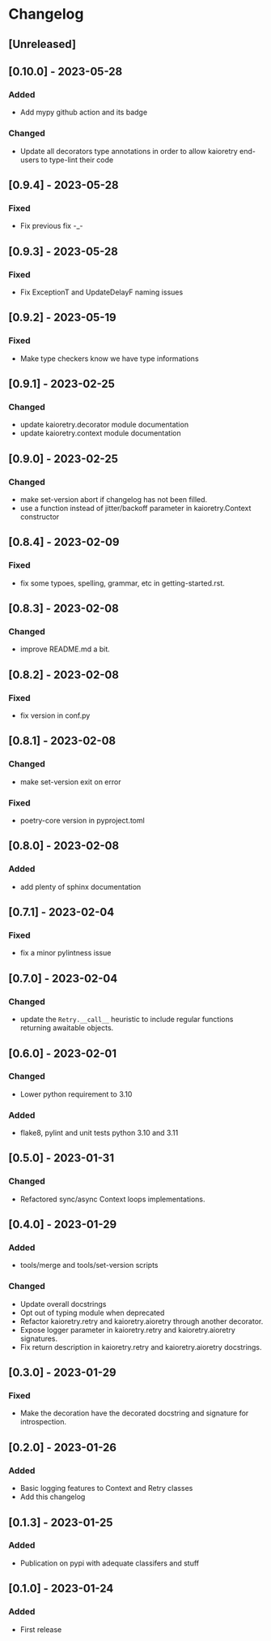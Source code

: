 # Changelog

## [Unreleased]

## [0.10.0] - 2023-05-28

### Added
- Add mypy github action and its badge

### Changed
- Update all decorators type annotations in order to allow kaioretry end-users
  to type-lint their code

## [0.9.4] - 2023-05-28

### Fixed
- Fix previous fix -_-

## [0.9.3] - 2023-05-28

### Fixed
- Fix ExceptionT and UpdateDelayF naming issues

## [0.9.2] - 2023-05-19

### Fixed
- Make type checkers know we have type informations

## [0.9.1] - 2023-02-25

### Changed
- update kaioretry.decorator module documentation
- update kaioretry.context module documentation

## [0.9.0] - 2023-02-25

### Changed
- make set-version abort if changelog has not been filled.
- use a function instead of jitter/backoff parameter in kaioretry.Context
  constructor

## [0.8.4] - 2023-02-09

### Fixed
- fix some typoes, spelling, grammar, etc in getting-started.rst.

## [0.8.3] - 2023-02-08

### Changed
- improve README.md a bit.

## [0.8.2] - 2023-02-08

### Fixed
- fix version in conf.py

## [0.8.1] - 2023-02-08

### Changed
- make set-version exit on error

### Fixed
- poetry-core version in pyproject.toml

## [0.8.0] - 2023-02-08

### Added
- add plenty of sphinx documentation

## [0.7.1] - 2023-02-04

### Fixed
- fix a minor pylintness issue

## [0.7.0] - 2023-02-04

### Changed
- update the `Retry.__call__` heuristic to include regular functions returning
  awaitable objects.

## [0.6.0] - 2023-02-01

### Changed
- Lower python requirement to 3.10

### Added
- flake8, pylint and unit tests python 3.10 and 3.11

## [0.5.0] - 2023-01-31

### Changed
- Refactored sync/async Context loops implementations.

## [0.4.0] - 2023-01-29

### Added
- tools/merge and tools/set-version scripts

### Changed
- Update overall docstrings
- Opt out of typing module when deprecated
- Refactor kaioretry.retry and kaioretry.aioretry through another
  decorator.
- Expose logger parameter in kaioretry.retry and kaioretry.aioretry
  signatures.
- Fix return description in kaioretry.retry and kaioretry.aioretry
  docstrings.

## [0.3.0] - 2023-01-29

### Fixed
- Make the decoration have the decorated docstring and signature for
  introspection.

## [0.2.0] - 2023-01-26

### Added

- Basic logging features to Context and Retry classes
- Add this changelog

## [0.1.3] - 2023-01-25

### Added

- Publication on pypi with adequate classifers and stuff

## [0.1.0] - 2023-01-24

### Added

- First release
